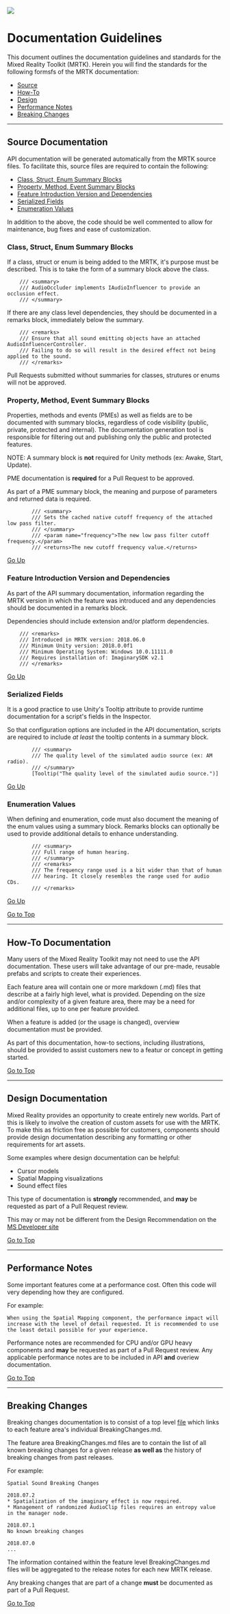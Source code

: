 <img src="External/ReadMeImages/MRTK_Logo_Rev.png">

# Documentation Guidelines

This document outlines the documentation guidelines and standards for the Mixed Reality Toolkit (MRTK). Herein you will find the standards for the following formsfs of the MRTK documentation:

- [Source](#source-documentation)
- [How-To](#how-to-documentation)
- [Design](#design-documentation)
- [Performance Notes](#performance-notes)
- [Breaking Changes](#breaking-changes)

---

## Source Documentation
API documentation will be generated automatically from the MRTK source files. To facilitate this, source files are required to contain the following: 

- [Class, Struct, Enum Summary Blocks](#class-struct-enum-summary-blocks)
- [Property, Method, Event Summary Blocks](#property-method-event-summary-blocks)
- [Feature Introduction Version and Dependencies](#feature-introduction-version-and-dependencies)
- [Serialized Fields](#serialized-fields)
- [Enumeration Values](#enumeration-values)

In addition to the above, the code should be well commented to allow for maintenance, bug fixes and ease of customization. 

### Class, Struct, Enum Summary Blocks
If a class, struct or enum is being added to the MRTK, it's purpose must be described. This is to take the form of a summary block above the class.

```
    /// <summary>
    /// AudioOccluder implements IAudioInfluencer to provide an occlusion effect.
    /// </summary>
```

If there are any class level dependencies, they should be documented in a remarks block, immediately below the summary.

```
    /// <remarks>
    /// Ensure that all sound emitting objects have an attached AudioInfluencerController. 
    /// Failing to do so will result in the desired effect not being applied to the sound.
    /// </remarks>
```

Pull Requests submitted without summaries for classes, strutures or enums will not be approved.

### Property, Method, Event Summary Blocks
Properties, methods and events (PMEs) as well as fields are to be documented with summary blocks, regardless of code visibility (public, private, protected and internal). The documentation generation tool is responsible for filtering out and publishing only the public and protected features.

NOTE: A summary block is **not** required for Unity methods (ex: Awake, Start, Update).

PME documentation is **required** for a Pull Request to be approved.

As part of a PME summary block, the meaning and purpose of parameters and returned data is required.

```
        /// <summary>
        /// Sets the cached native cutoff frequency of the attached low pass filter.
        /// </summary>
        /// <param name="frequency">The new low pass filter cutoff frequency.</param>
        /// <returns>The new cutoff frequency value.</returns>

```

[Go Up](#source-documentation)

### Feature Introduction Version and Dependencies
As part of the API summary documentation, information regarding the MRTK version in which the feature was introduced and any dependencies should be documented in a remarks block.

Dependencies should include extension and/or platform dependencies.

```
    /// <remarks>
    /// Introduced in MRTK version: 2018.06.0
    /// Minimum Unity version: 2018.0.0f1
    /// Minimum Operating System: Windows 10.0.11111.0
    /// Requires installation of: ImaginarySDK v2.1
    /// </remarks>
```

[Go Up](#source-documentation)

### Serialized Fields
It is a good practice to use Unity's Tooltip attribute to provide runtime documentation for a script's fields in the Inspector.

So that configuration options are included in the API documentation, scripts are required to include *at least* the tooltip contents in a summary block.

```
        /// <summary>
        /// The quality level of the simulated audio source (ex: AM radio).
        /// </summary>
        [Tooltip("The quality level of the simulated audio source.")]
```

[Go Up](#source-documentation)

### Enumeration Values
When defining and enumeration, code must also document the meaning of the enum values using a summary block. Remarks blocks can optionally be used to provide additional details to enhance understanding.

```
        /// <summary>
        /// Full range of human hearing.
        /// </summary>
        /// <remarks>
        /// The frequency range used is a bit wider than that of human
        /// hearing. It closely resembles the range used for audio CDs.
        /// </remarks>
```

[Go Up](#source-documentation)

[Go to Top](#documentation-guidelines)

---

## How-To Documentation

Many users of the Mixed Reality Toolkit may not need to use the API documentation. These users will take advantage of our pre-made, reusable prefabs and scripts to create their experiences.

Each feature area will contain one or more markdown (.md) files that describe at a fairly high level, what is provided. Depending on the size and/or complexity of a given feature area, there may be a need for additional files, up to one per feature provided.

When a feature is added (or the usage is changed), overview documentation must be provided.

As part of this documentation, how-to sections, including illustrations, should be provided to assist customers new to a featur or concept in getting started.

[Go to Top](#documentation-guidelines)

---

## Design Documentation

Mixed Reality provides an opportunity to create entirely new worlds. Part of this is likely to involve the creation of custom assets for use with the MRTK. To make this as friction free as possible for customers, components should provide design documentation describing any formatting or other requirements for art assets.

Some examples where design documentation can be helpful:
- Cursor models
- Spatial Mapping visualizations
- Sound effect files

This type of documentation is **strongly** recommended, and **may** be requested as part of a Pull Request review. 

This may or may not be different from the Design Recommendation on the [MS Developer site](https://docs.microsoft.com/en-us/windows/mixed-reality/design)

[Go to Top](#documentation-guidelines)

---

## Performance Notes

Some important features come at a performance cost. Often this code will very depending how they are configured.

For example:
```
When using the Spatial Mapping component, the performance impact will increase with the level of detail requested. It is recommended to use the least detail possible for your experience.
```

Performance notes are recommended for CPU and/or GPU heavy components and **may** be requested as part of a Pull Request review. Any applicable performance notes are to be included in API **and** overiew documentation. 

[Go to Top](#documentation-guidelines)

---

## Breaking Changes

Breaking changes documentation is to consist of a top level [file](BreakingChanges.md) which links to each feature area's individual BreakingChanges.md.

The feature area BreakingChanges.md files are to contain the list of all known breaking changes for a given release **as well as** the history of breaking changes from past releases.

For example:
```
Spatial Sound Breaking Changes

2018.07.2
* Spatialization of the imaginary effect is now required.
* Management of randomized AudioClip files requires an entropy value in the manager node.

2018.07.1
No known breaking changes

2018.07.0
...
```

The information contained within the feature level BreakingChanges.md files will be aggregated to the release notes for each new MRTK release.

Any breaking changes that are part of a change **must** be documented as part of a Pull Request.

[Go to Top](#documentation-guidelines)

